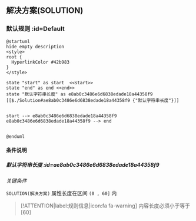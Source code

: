 ## 解决方案(SOLUTION) <!-- {docsify-ignore-all} -->

   

### 默认规则 :id=Default

```plantuml
@startuml
hide empty description
<style>
root {
  HyperlinkColor #42b983
}
</style>

state "start" as start  <<start>>
state "end" as end <<end>>
state "默认字符串长度" as e8ab0c3486e6d6838edade18a44358f9 [[$./Solution#ae8ab0c3486e6d6838edade18a44358f9 {"默认字符串长度"}]]


start --> e8ab0c3486e6d6838edade18a44358f9 
e8ab0c3486e6d6838edade18a44358f9 --> end 


@enduml
```

#### 条件说明

##### 默认字符串长度 :id=ae8ab0c3486e6d6838edade18a44358f9


*关键条件*


`SOLUTION(解决方案)` 属性长度在区间 `(0 , 60]` 内

> [!ATTENTION|label:规则信息|icon:fa fa-warning]
> 内容长度必须小于等于[60]







